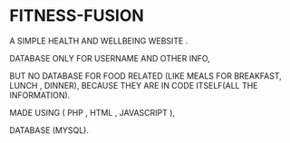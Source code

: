 # FITNESS-FUSION
A SIMPLE HEALTH AND WELLBEING WEBSITE .




DATABASE ONLY FOR USERNAME AND OTHER INFO, 

BUT NO DATABASE FOR FOOD RELATED (LIKE MEALS FOR BREAKFAST, LUNCH , DINNER), BECAUSE THEY ARE IN CODE ITSELF(ALL THE INFORMATION).


MADE USING (   PHP   ,   HTML    ,  JAVASCRIPT  ),


DATABASE (MYSQL).
